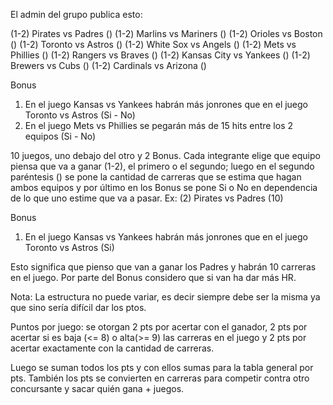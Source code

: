 El admin del grupo publica esto:

(1-2) Pirates vs Padres ()
(1-2) Marlins vs Mariners ()
(1-2) Orioles vs Boston ()
(1-2) Toronto vs Astros ()
(1-2) White Sox vs Angels ()
(1-2) Mets vs Phillies ()
(1-2) Rangers vs Braves ()
(1-2) Kansas City vs Yankees ()
(1-2) Brewers vs Cubs ()
(1-2) Cardinals vs Arizona ()

Bonus
1. En el juego Kansas vs Yankees habrán más jonrones que en el juego Toronto vs Astros (Si - No)
2. En el juego Mets vs Phillies se pegarán más de 15 hits entre los 2 equipos (Si - No)

10 juegos, uno debajo del otro y 2 Bonus. Cada integrante elige que equipo piensa que va a ganar (1-2), el primero o el segundo; luego en el segundo paréntesis () se pone la cantidad de carreras que se estima que hagan ambos equipos y por último en los Bonus se pone Si o No en dependencia de lo que uno estime que va a pasar.
Ex:
(2) Pirates vs Padres (10)

Bonus
1. En el juego Kansas vs Yankees habrán más jonrones que en el juego Toronto vs Astros (Si)

Esto significa que pienso que van a ganar los Padres y habrán 10 carreras en el juego. Por parte del Bonus considero que si van ha dar más HR.

Nota:
La estructura no puede variar, es decir siempre debe ser la misma ya que sino sería difícil dar los ptos.

Puntos por juego:
se otorgan 2 pts por acertar con el ganador, 2 pts por acertar si es baja (<= 8) o alta(>= 9) las carreras en el juego y 2 pts por acertar exactamente con la cantidad de carreras.

Luego se suman todos los pts y con ellos sumas para la tabla general por pts. También los pts se convierten en carreras para competir contra otro concursante y sacar quién gana + juegos.
